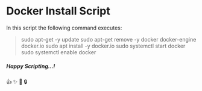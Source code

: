 # Docker Install Script


In this script the following command executes:

> sudo apt-get -y update
> sudo apt-get remove -y docker docker-engine docker.io
> sudo apt install -y docker.io
> sudo systemctl start docker
> sudo systemctl enable docker


##### Happy Scripting...!
:+1: :sparkles: :green_heart:  :lock:
